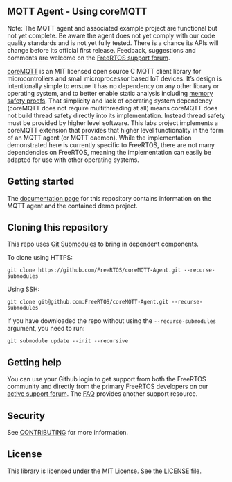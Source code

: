 ## MQTT Agent - Using coreMQTT

Note:  The MQTT agent and associated example project are functional but not yet complete. Be aware the agent does not yet comply with our code quality standards and is not yet fully tested. There is a chance its APIs will change before its official first release.  Feedback, suggestions and comments are welcome on the [FreeRTOS support forum](https://forums.freertos.org).

[coreMQTT](https://github.com/FreeRTOS/coreMQTT) is an MIT licensed open source C MQTT client library for microcontrollers and small microprocessor based IoT devices. It’s design is intentionally simple to ensure it has no dependency on any other library or operating system, and to better enable static analysis including [memory safety proofs](https://www.freertos.org/2020/02/ensuring-the-memory-safety-of-freertos-part-1.html). That simplicity and lack of operating system dependency (coreMQTT does not require multithreading at all) means coreMQTT does not build thread safety directly into its implementation. Instead thread safety must be provided by higher level software. This labs project implements a coreMQTT extension that provides that higher level functionality in the form of an MQTT agent (or MQTT daemon). While the implementation demonstrated here is currently specific to FreeRTOS, there are not many dependencies on FreeRTOS, meaning the implementation can easily be adapted for use with other operating systems.

## Getting started
The [documentation page](https://freertos.org/mqtt/mqtt-agent-demo.html) for this repository contains information on the MQTT agent and the contained demo project.

## Cloning this repository
This repo uses [Git Submodules](https://git-scm.com/book/en/v2/Git-Tools-Submodules) to bring in dependent components.

To clone using HTTPS:
```
git clone https://github.com/FreeRTOS/coreMQTT-Agent.git --recurse-submodules
```
Using SSH:
```
git clone git@github.com:FreeRTOS/coreMQTT-Agent.git --recurse-submodules
```

If you have downloaded the repo without using the `--recurse-submodules` argument, you need to run:
```
git submodule update --init --recursive
```

## Getting help
You can use your Github login to get support from both the FreeRTOS community and directly from the primary FreeRTOS developers on our [active support forum](https://forums.freertos.org).  The [FAQ](https://www.freertos.org/FAQ.html) provides another support resource.

## Security

See [CONTRIBUTING](CONTRIBUTING.md#security-issue-notifications) for more information.

## License

This library is licensed under the MIT License. See the [LICENSE](LICENSE.md) file.


